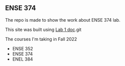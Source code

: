 ## ENSE 374

The repo is made to show the work about ENSE 374 lab.

This site was built using [Lab 1 doc](https://adamtilson.github.io/labs/ense-374/lab-1/#part5highqualitygithubrepos).git

The courses I'm taking in Fall 2022
* ENSE 352
* ENSE 374
* ENEL 384

